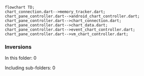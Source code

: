 <!---
Generated by https://github.com/polina-c/layerlens
Dependencies that create loops (inversions) are marked with `!`.
-->

```mermaid
flowchart TD;
chart_connection.dart-->memory_tracker.dart;
chart_pane_controller.dart-->android_chart_controller.dart;
chart_pane_controller.dart-->chart_connection.dart;
chart_pane_controller.dart-->chart_data.dart;
chart_pane_controller.dart-->event_chart_controller.dart;
chart_pane_controller.dart-->vm_chart_controller.dart;
```

### Inversions
In this folder: 0

Including sub-folders: 0

